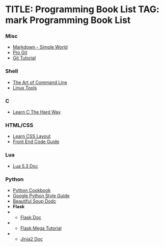 TITLE: Programming Book List
TAG: mark
Programming Book List
=====================
### Misc
- [Markdown - Simple World][1]
- [Pro Git][2]
- [Git Tutorial][4]


### Shell
- [The Art of Command Line][3]
- [Linux Tools][15]

### C
- [Learn C The Hard Way][5]

### HTML/CSS
- [Learn CSS Layout][6]
- [Front End Code Guide][7]

### Lua
- [Lua 5.3 Doc][8]

### Python
- [Python Cookbook][9]
- [Google Python Style Guide][10]
- [Beautiful Soup Dodc][11]
- **Flask**
- - [Flask Doc][12]
- - [Flask Mega Tutorial][13]
- - [Jinja2 Doc][14]

[1]: https://github.com/wizardforcel/markdown-simple-world
[2]: https://legacy.gitbook.com/book/0532/progit/details
[3]: https://github.com/jlevy/the-art-of-command-line/blob/master/README-zh.md
[4]: https://www.liaoxuefeng.com/wiki/0013739516305929606dd18361248578c67b8067c8c017b000
[5]: https://github.com/wizardforcel/lcthw-zh
[6]: http://zh.learnlayout.com/
[7]: http://alloyteam.github.io/CodeGuide/
[8]: http://cloudwu.github.io/lua53doc/
[9]: http://python3-cookbook.readthedocs.io/zh_CN/latest/index.html
[10]: http://zh-google-styleguide.readthedocs.io/en/latest/google-python-styleguide/contents/
[11]: http://beautifulsoup.readthedocs.io/zh_CN/latest/
[12]: http://docs.jinkan.org/docs/flask/
[13]: http://www.pythondoc.com/flask-mega-tutorial/index.html
[14]: http://docs.jinkan.org/docs/jinja2/
[15]: http://linuxtools-rst.readthedocs.io/zh_CN/latest/index.html
